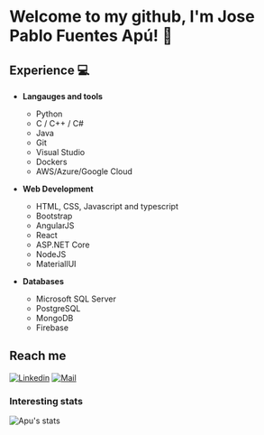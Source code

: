 # Welcome to my github, I'm Jose Pablo Fuentes Apú! 👋


## Experience :computer:
- **Langauges and tools**
	- Python
	- C / C++ / C#
	- Java
	- Git
	- Visual Studio
	- Dockers
	- AWS/Azure/Google Cloud
	
- **Web Development**
	- HTML, CSS, Javascript and typescript
	- Bootstrap
	- AngularJS
	- React
	- ASP.NET Core
	- NodeJS
	- MateriallUI

- **Databases**
	- Microsoft SQL Server
	- PostgreSQL
	- MongoDB
	- Firebase


## Reach me 
[![Linkedin](https://img.shields.io/badge/-Sarthak%20Bharadwaj-blue?style=flat-square&logo=linkedin&logoColor=white&link=https://www.linkedin.com/in/fuentesapu/)](https://www.linkedin.com/in/fuentesapu/)
[![Mail](https://img.shields.io/badge/-sarthakbh321@gmail.com-gray?style=flat-square&logo=gmail&logoColor=red)](mailto:josepablofa@gmail.com)

### Interesting stats

![Apu's stats](https://github-readme-stats.vercel.app/api?username=Apu1398&show_icons=true)

